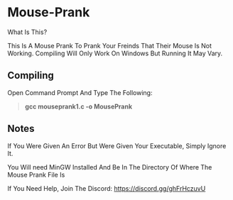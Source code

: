 # Mouse-Prank

What Is This?

This Is A Mouse Prank To Prank Your Freinds That Their Mouse Is Not Working. Compiling Will Only Work On Windows But Running It May Vary.

## Compiling

Open Command Prompt And Type The Following:

> **gcc mouseprank1.c -o MousePrank**

## Notes

If You Were Given An Error But Were Given Your Executable, Simply Ignore It.

You Will need MinGW Installed And Be In The Directory Of Where The Mouse Prank File Is

If You Need Help, Join The Discord: https://discord.gg/ghFrHczuvU
